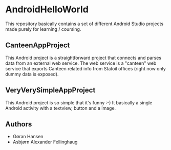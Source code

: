 AndroidHelloWorld
=================

This repository basically contains a set of different Android Studio projects made purely for learning / coursing.


## CanteenAppProject ##

This Android project is a straightforward project that connects and parses data from an external web service. 
The web service is a "canteen" web service that exports Canteen related info from Statoil offices (right now 
only dummy data is exposed).



## VeryVerySimpleAppProject ##

This Android project is so simple that it's funny :-) It basically a single Android activity with a textview, button and a image.



## Authors ##

* Gøran Hansen
* Asbjørn Alexander Fellinghaug